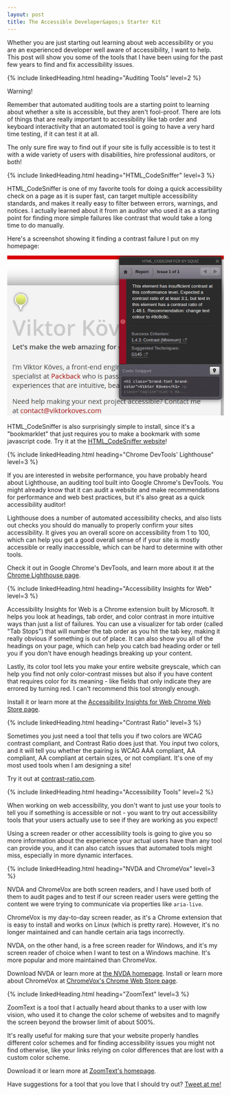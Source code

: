 ```yaml
---
layout: post
title: The Accessible Developer&apos;s Starter Kit
---
```


Whether you are just starting out learning about web accessibility or you are an experienced developer well aware of accessibility, I want to help. This post will show you some of the tools that I have been using for the past few years to find and fix accessibility issues.

{% include linkedHeading.html heading="Auditing Tools" level=2 %}

<div class="notice-panel -warning">
  <div class="notice-label">Warning!</div>

  <p>
    Remember that automated auditing tools are a starting point to learning about whether a site is accessible, but they aren't fool-proof. There are lots of things that are really important to accessibility like tab order and keyboard interactivity that an automated tool is going to have a very hard time testing, if it can test it at all.
  </p>

  <p>
    The only sure fire way to find out if your site is fully accessible is to test it with a wide variety of users with disabilities, hire professional auditors, or both!
  </p>
</div>


{% include linkedHeading.html heading="HTML_CodeSniffer" level=3 %}

HTML_CodeSniffer is one of my favorite tools for doing a quick accessibility check on a page as it is super fast, can target multiple accessibility standards, and makes it really easy to filter between errors, warnings, and notices. I actually learned about it from an auditor who used it as a starting point for finding more simple failures like contrast that would take a long time to do manually.

Here&apos;s a screenshot showing it finding a contrast failure I put on my homepage:

![HTML_CodeSniffer error showing contrast failure](/post-assets/html-code-sniffer-example.jpg)

HTML_CodeSniffer is also surprisingly simple to install, since it&apos;s a
"bookmarklet" that just requires you to make a bookmark with some javascript code. Try it at the [HTML_CodeSniffer website][html-codesniffer]!


{% include linkedHeading.html heading="Chrome DevTools' Lighthouse" level=3 %}

If you are interested in website performance, you have probably heard about Lighthouse, an auditing tool built into Google Chrome&apos;s DevTools. You might already know that it can audit a website and make recommendations for performance and web best practices, but it&apos;s also great as a quick accessibility auditor!

Lighthouse does a number of automated accessibility checks, and also lists out checks you should do manually to properly confirm your sites accessibility. It gives you an overall score on accessibility from 1 to 100, which can help you get a good overall sense of if your site is mostly accessible or really inaccessible, which can be hard to determine with other tools.

Check it out in Google Chrome&apos;s DevTools, and learn more about it at the
[Chrome Lighthouse page][lighthouse].


{% include linkedHeading.html heading="Accessibility Insights for Web" level=3 %}

Accessibility Insights for Web is a Chrome extension built by Microsoft. It helps you look at headings, tab order, and color contrast in more intuitive ways than just a list of failures. You can use a visualizer for tab order (called
"Tab Stops") that will number the tab order as you hit the tab key, making it really obvious if something is out of place. It can also show you all of the headings on your page, which can help you catch bad heading order or  tell you if you don't have enough headings breaking up your content.

Lastly, its color tool lets you make your entire website greyscale, which can help you find not only color-contrast misses but also if you have content that requires color for its meaning - like fields that only indicate they are errored by turning red. I can't recommend this tool strongly enough.

Install it or learn more at the
[Accessibility Insights for Web Chrome Web Store page][a11y-insights-for-web].


{% include linkedHeading.html heading="Contrast Ratio" level=3 %}

Sometimes you just need a tool that tells you if two colors are WCAG contrast compliant, and Contrast Ratio does just that. You input two colors, and it will tell you whether the pairing is WCAG AAA compliant, AA compliant, AA compliant at certain sizes, or not compliant. It&apos;s one of my most used tools when I am designing a site!

Try it out at [contrast-ratio.com][contrast-ratio].



{% include linkedHeading.html heading="Accessibility Tools" level=2 %}

When working on web accessibility, you don't want to just use your tools to tell you if something is accessible or not - you want to try out accessibility tools that your users actually use to see if they are working as you expect!

Using a screen reader or other accessibility tools is going to give you so more information about the experience your actual users have than any tool can provide you, and it can also catch issues that automated tools might miss, especially in more dynamic interfaces.

{% include linkedHeading.html heading="NVDA and ChromeVox" level=3 %}

NVDA and ChromeVox are both screen readers, and I have used both of them to audit pages and to test if our screen reader users were getting the content we were trying to communicate via properties like `aria-live`.

ChromeVox is my day-to-day screen reader, as it&apos;s a Chrome extension that is easy to install and works on Linux (which is pretty rare). However, it&apos;s no longer maintained and can handle certain aria tags incorrectly.

NVDA, on the other hand, is a free screen reader for Windows, and it&apos;s my screen reader of choice when I want to test on a Windows machine. It&apos;s more popular and more maintained than ChromeVox.

Download NVDA or learn more at [the NVDA homepage][nvda]. Install or learn more about ChromeVox at [ChromeVox&apos;s Chrome Web Store page][chromevox].

{% include linkedHeading.html heading="ZoomText" level=3 %}

ZoomText is a tool that I actually heard about thanks to a user with low vision, who used it to change the color scheme of websites and to magnify the screen beyond the browser limit of about 500%.

It&apos;s really useful for making sure that your website properly handles different color schemes and for finding accessibility issues you might not find otherwise, like your links relying on color differences that are lost with a custom color scheme.

Download it or learn more at [ZoomText&apos;s homepage][zoomtext].


Have suggestions for a tool that you love that I should try out? [Tweet at me!][my-twitter]


<!-- All links for simplicity -->
[a11y-insights-for-web]: https://chrome.google.com/webstore/detail/accessibility-insights-fo/pbjjkligggfmakdaogkfomddhfmpjeni
[chromevox]: https://chrome.google.com/webstore/detail/chromevox-classic-extensi/kgejglhpjiefppelpmljglcjbhoiplfn?hl=en
[contrast-ratio]: https://contrast-ratio.com/
[html-codesniffer]: https://squizlabs.github.io/HTML_CodeSniffer/
[lighthouse]: https://developers.google.com/web/tools/lighthouse
[my-twitter]: https://twitter.com/viktor_koves
[nvda]: https://www.nvaccess.org/download/
[zoomtext]: https://www.zoomtext.com/
